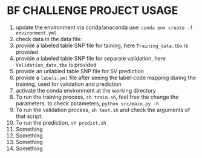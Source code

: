 # BF CHALLENGE PROJECT USAGE

1.  update the environment via conda/anaconda use: `conda env create -f environment.yml`
2.  check data in the data file:
  1.  provide a labeled table SNP file for taining, here `Training_data.tbx` is provided
  2.  provide a labeled table SNP file for separate validation, here `Validation_data.tbx` is provided
  3.  provide an unlabled table SNP file for SV prediction
  4.  provide a `labels.yml` file after seeing the label-code mapping during the training, used for validation and prediction
3.  activate the conda environment at the working directory
4.  To run the training process, `sh train.sh`, feel free the change the parameters. to check parameters, `python src/main.py -h`
5.  To run the validation process, `sh test.sh` and check the arguments of that script.
6.  To run the prediction, `sh predict.sh`
1. Something
  1. Something
  2. Something
2. Something
